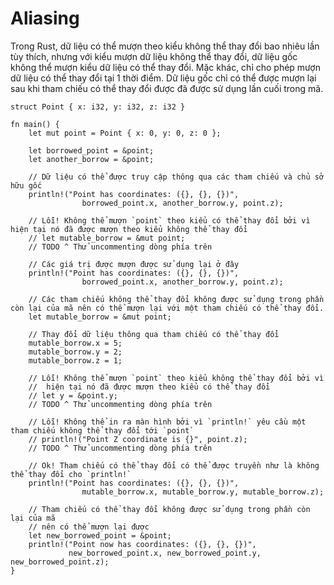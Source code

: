 # Aliasing

Trong Rust, dữ liệu có thể mượn theo kiểu không thể thay đổi bao nhiêu lần tùy thích, nhưng với kiểu mượn dữ liệu không thể thay đổi, dữ liệu gốc không thể mượn kiểu dữ liệu có thể thay đổi. Mặc khác, chỉ cho phép mượn dữ liệu có thể thay đổi tại 1 thời điểm. Dữ liệu gốc chỉ có thể được mượn lại sau khi tham chiếu có thể thay đổi được đã được sử dụng lần cuối trong mã.

```rust,editable
struct Point { x: i32, y: i32, z: i32 }

fn main() {
    let mut point = Point { x: 0, y: 0, z: 0 };

    let borrowed_point = &point;
    let another_borrow = &point;

    // Dữ liệu có thể được truy cập thông qua các tham chiếu và chủ sở hữu gốc
    println!("Point has coordinates: ({}, {}, {})",
                borrowed_point.x, another_borrow.y, point.z);

    // Lỗi! Không thể mượn `point` theo kiểu có thể thay đổi bởi vì hiện tại nó đã được mượn theo kiểu không thể thay đổi 
    // let mutable_borrow = &mut point;
    // TODO ^ Thử uncommenting dòng phía trên

    // Các giá trị được mượn được sử dụng lại ở đây
    println!("Point has coordinates: ({}, {}, {})",
                borrowed_point.x, another_borrow.y, point.z);

    // Các tham chiếu không thể thay đổi không được sử dụng trong phần còn lại của mã nên có thể mượn lại với một tham chiếu có thể thay đổi.
    let mutable_borrow = &mut point;

    // Thay đổi dữ liệu thông qua tham chiếu có thể thay đổi
    mutable_borrow.x = 5;
    mutable_borrow.y = 2;
    mutable_borrow.z = 1;

    // Lỗi! Không thể mượn `point` theo kiểu không thể thay đổi bởi vì 
    //  hiện tại nó đã được mượn theo kiểu có thể thay đổi 
    // let y = &point.y;
    // TODO ^ Thử uncommenting dòng phía trên

    // Lỗi! Không thể in ra màn hình bởi vì `println!` yêu cầu một tham chiếu không thể thay đổi tới `point`
    // println!("Point Z coordinate is {}", point.z);
    // TODO ^ Thử uncommenting dòng phía trên

    // Ok! Tham chiếu có thể thay đổi có thể được truyền như là không thể thay đổi cho `println!`
    println!("Point has coordinates: ({}, {}, {})",
                mutable_borrow.x, mutable_borrow.y, mutable_borrow.z);

    // Tham chiếu có thể thay đổi không được sử dụng trong phần còn lại của mã 
    // nên có thể mượn lại được
    let new_borrowed_point = &point;
    println!("Point now has coordinates: ({}, {}, {})",
             new_borrowed_point.x, new_borrowed_point.y, new_borrowed_point.z);
}
```